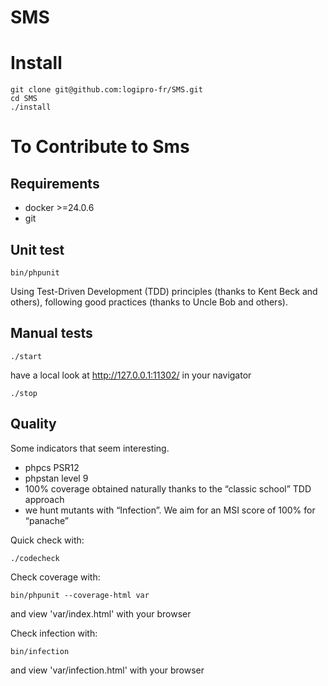 # SMS



# Install

```console
git clone git@github.com:logipro-fr/SMS.git
cd SMS
./install
```

# To Contribute to Sms

## Requirements

* docker >=24.0.6
* git


## Unit test

```console
bin/phpunit
```

Using Test-Driven Development (TDD) principles (thanks to Kent Beck and others), following good practices (thanks to Uncle Bob and others).

## Manual tests

```console
./start
```
have a local look at http://127.0.0.1:11302/ in your navigator

```console
./stop
```

## Quality

Some indicators that seem interesting.

* phpcs PSR12
* phpstan level 9
* 100% coverage obtained naturally thanks to the “classic school” TDD approach
* we hunt mutants with “Infection”. We aim for an MSI score of 100% for “panache”

Quick check with:
```console
./codecheck
```

Check coverage with:
```console
bin/phpunit --coverage-html var
```
and view 'var/index.html' with your browser

Check infection with:
```console
bin/infection
```
and view 'var/infection.html' with your browser
